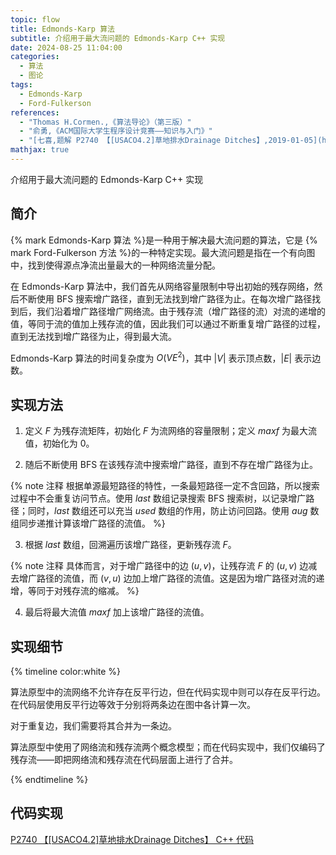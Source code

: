 ```yaml
---
topic: flow
title: Edmonds-Karp 算法
subtitle: 介绍用于最大流问题的 Edmonds-Karp C++ 实现
date: 2024-08-25 11:04:00
categories:
  - 算法
  - 图论
tags:
  - Edmonds-Karp
  - Ford-Fulkerson
references:
  - "Thomas H.Cormen.,《算法导论》（第三版）"
  - "俞勇,《ACM国际大学生程序设计竞赛——知识与入门》"
  - "[七喜,题解 P2740 【[USACO4.2]草地排水Drainage Ditches】,2019-01-05](https://www.luogu.com.cn/article/k5l808hx)"
mathjax: true
---
```


<p id='brief'>介绍用于最大流问题的 Edmonds-Karp C++ 实现</p>

<!-- more -->
<script>document.getElementById('brief').remove();</script>

## 简介

{% mark Edmonds-Karp 算法 %}是一种用于解决最大流问题的算法，它是 {% mark Ford-Fulkerson 方法 %}的一种特定实现。最大流问题是指在一个有向图中，找到使得源点净流出量最大的一种网络流量分配。

在 Edmonds-Karp 算法中，我们首先从网络容量限制中导出初始的残存网络，然后不断使用 BFS 搜索增广路径，直到无法找到增广路径为止。在每次增广路径找到后，我们沿着增广路径增广网络流。由于残存流（增广路径的流）对流的递增的值，等同于流的值加上残存流的值，因此我们可以通过不断重复增广路径的过程，直到无法找到增广路径为止，得到最大流。

Edmonds-Karp 算法的时间复杂度为 $O(VE^2)$，其中 $|V|$ 表示顶点数，$|E|$ 表示边数。

## 实现方法

1. 定义 $F$ 为残存流矩阵，初始化 $F$ 为流网络的容量限制；定义 $maxf$ 为最大流值，初始化为 $0$。

2. 随后不断使用 BFS 在该残存流中搜索增广路径，直到不存在增广路径为止。

{% note 注释 根据单源最短路径的特性，一条最短路径一定不含回路，所以搜索过程中不会重复访问节点。使用 $last$ 数组记录搜索 BFS 搜索树，以记录增广路径；同时，$last$ 数组还可以充当 $used$ 数组的作用，防止访问回路。使用 $aug$ 数组同步递推计算该增广路径的流值。 %}

3. 根据 $last$ 数组，回溯遍历该增广路径，更新残存流 $F$。

{% note 注释 具体而言，对于增广路径中的边 $(u,v)$，让残存流 $F$ 的 $(u,v)$ 边减去增广路径的流值，而 $(v,u)$ 边加上增广路径的流值。这是因为增广路径对流的递增，等同于对残存流的缩减。 %}

4. 最后将最大流值 $maxf$ 加上该增广路径的流值。

## 实现细节

{% timeline color:white %}

<!-- node 第一点 -->

算法原型中的流网络不允许存在反平行边，但在代码实现中则可以存在反平行边。在代码层使用反平行边等效于分别将两条边在图中各计算一次。

<!-- node 第二点 -->

对于重复边，我们需要将其合并为一条边。

<!-- node 第三点 -->

算法原型中使用了网络流和残存流两个概念模型；而在代码实现中，我们仅编码了残存流——即把网络流和残存流在代码层面上进行了合并。

{% endtimeline %}

## 代码实现

[P2740 【[USACO4.2]草地排水Drainage Ditches】 C++ 代码](https://www.luogu.com.cn/record/174893427)
